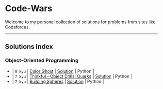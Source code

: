 # Code-Wars

Welcome to my personal collection of solutions for problems from sites like Codeforces.

---

## Solutions Index

### Object-Oriented Programming

- | `8 kyu` | [Color Ghost](https://www.codewars.com/kata/53f1015fa9fe02cbda00111a) | [Solution](./Object_Oriented_Programming/Color_Ghost.py) | Python |
- | `7 kyu` | [Thinkful - Object Drills: Quarks](https://www.codewars.com/kata/5882b052bdeafec15e0000e6) | [Solution](./Object_Oriented_Programming/Thinkful_Object_Drills_Quarks.py) | Python |
- | `7 kyu` | [Building Spheres](https://www.codewars.com/users/UnoVex11223/completed_solutions) | [Solution](./Object_Oriented_Programming/Building_Spheres.py) | Python |
